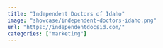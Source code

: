 ```yaml
---
title: "Independent Doctors of Idaho"
image: "showcase/independent-doctors-idaho.png"
url: "https://independentdocsid.com/"
categories: ["marketing"]
---
```

